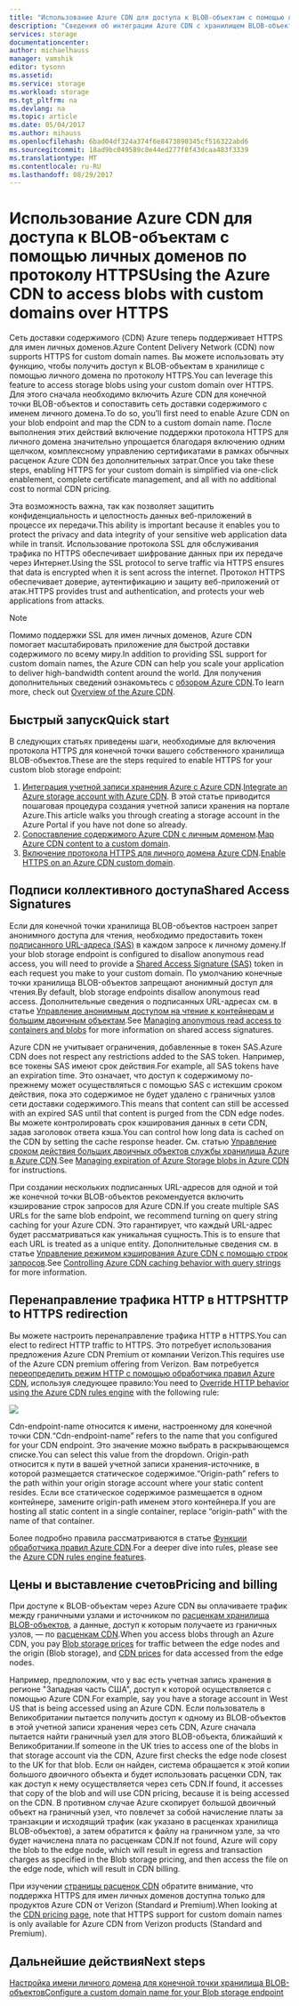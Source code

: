 ```yaml
---
title: "Использование Azure CDN для доступа к BLOB-объектам с помощью личных доменов по протоколу HTTPS"
description: "Сведения об интеграции Azure CDN с хранилищем BLOB-объектов для доступа к BLOB-объектам с помощью личных доменов по протоколу HTTPS"
services: storage
documentationcenter: 
author: michaelhauss
manager: vamshik
editor: tysonn
ms.assetid: 
ms.service: storage
ms.workload: storage
ms.tgt_pltfrm: na
ms.devlang: na
ms.topic: article
ms.date: 05/04/2017
ms.author: mihauss
ms.openlocfilehash: 6bad04df324a374f6e8473890345cf516322abd6
ms.sourcegitcommit: 18ad9bc049589c8e44ed277f8f43dcaa483f3339
ms.translationtype: MT
ms.contentlocale: ru-RU
ms.lasthandoff: 08/29/2017
---
```

# <a name="using-the-azure-cdn-to-access-blobs-with-custom-domains-over-https"></a><span data-ttu-id="d16d2-103">Использование Azure CDN для доступа к BLOB-объектам с помощью личных доменов по протоколу HTTPS</span><span class="sxs-lookup"><span data-stu-id="d16d2-103">Using the Azure CDN to access blobs with custom domains over HTTPS</span></span>

<span data-ttu-id="d16d2-104">Сеть доставки содержимого (CDN) Azure теперь поддерживает HTTPS для имен личных доменов.</span><span class="sxs-lookup"><span data-stu-id="d16d2-104">Azure Content Delivery Network (CDN) now supports HTTPS for custom domain names.</span></span>
<span data-ttu-id="d16d2-105">Вы можете использовать эту функцию, чтобы получить доступ к BLOB-объектам в хранилище с помощью личного домена по протоколу HTTPS.</span><span class="sxs-lookup"><span data-stu-id="d16d2-105">You can leverage this feature to access storage blobs using your custom domain over HTTPS.</span></span> <span data-ttu-id="d16d2-106">Для этого сначала необходимо включить Azure CDN для конечной точки BLOB-объектов и сопоставить сеть доставки содержимого с именем личного домена.</span><span class="sxs-lookup"><span data-stu-id="d16d2-106">To do so, you’ll first need to enable Azure CDN on your blob endpoint and map the CDN to a custom domain name.</span></span> <span data-ttu-id="d16d2-107">После выполнения этих действий включение поддержки протокола HTTPS для личного домена значительно упрощается благодаря включению одним щелчком, комплексному управлению сертификатами в рамках обычных расценок Azure CDN без дополнительных затрат.</span><span class="sxs-lookup"><span data-stu-id="d16d2-107">Once you take these steps, enabling HTTPS for your custom domain is simplified via one-click enablement, complete certificate management, and all with no additional cost to normal CDN pricing.</span></span>

<span data-ttu-id="d16d2-108">Эта возможность важна, так как позволяет защитить конфиденциальность и целостность данных веб-приложений в процессе их передачи.</span><span class="sxs-lookup"><span data-stu-id="d16d2-108">This ability is important because it enables you to protect the privacy and data integrity of your sensitive web application data while in transit.</span></span> <span data-ttu-id="d16d2-109">Использование протокола SSL для обслуживания трафика по HTTPS обеспечивает шифрование данных при их передаче через Интернет.</span><span class="sxs-lookup"><span data-stu-id="d16d2-109">Using the SSL protocol to serve traffic via HTTPS ensures that data is encrypted when it is sent across the internet.</span></span> <span data-ttu-id="d16d2-110">Протокол HTTPS обеспечивает доверие, аутентификацию и защиту веб-приложений от атак.</span><span class="sxs-lookup"><span data-stu-id="d16d2-110">HTTPS provides trust and authentication, and protects your web applications from attacks.</span></span>

> [!NOTE]
> <span data-ttu-id="d16d2-111">Помимо поддержки SSL для имен личных доменов, Azure CDN помогает масштабировать приложение для быстрой доставки содержимого по всему миру.</span><span class="sxs-lookup"><span data-stu-id="d16d2-111">In addition to providing SSL support for custom domain names, the Azure CDN can help you scale your application to deliver high-bandwidth content around the world.</span></span>
> <span data-ttu-id="d16d2-112">Для получения дополнительных сведений ознакомьтесь с [обзором Azure CDN](../../cdn/cdn-overview.md).</span><span class="sxs-lookup"><span data-stu-id="d16d2-112">To learn more, check out [Overview of the Azure CDN](../../cdn/cdn-overview.md).</span></span>
>
>

## <a name="quick-start"></a><span data-ttu-id="d16d2-113">Быстрый запуск</span><span class="sxs-lookup"><span data-stu-id="d16d2-113">Quick start</span></span>

<span data-ttu-id="d16d2-114">В следующих статьях приведены шаги, необходимые для включения протокола HTTPS для конечной точки вашего собственного хранилища BLOB-объектов.</span><span class="sxs-lookup"><span data-stu-id="d16d2-114">These are the steps required to enable HTTPS for your custom blob storage endpoint:</span></span>

1.  <span data-ttu-id="d16d2-115">[Интеграция учетной записи хранения Azure с Azure CDN](../../cdn/cdn-create-a-storage-account-with-cdn.md).</span><span class="sxs-lookup"><span data-stu-id="d16d2-115">[Integrate an Azure storage account with Azure CDN](../../cdn/cdn-create-a-storage-account-with-cdn.md).</span></span>
    <span data-ttu-id="d16d2-116">В этой статье приводится пошаговая процедура создания учетной записи хранения на портале Azure.</span><span class="sxs-lookup"><span data-stu-id="d16d2-116">This article walks you through creating a storage account in the Azure Portal if you have not done so already.</span></span>
2.  <span data-ttu-id="d16d2-117">[Сопоставление содержимого Azure CDN с личным доменом](../../cdn/cdn-map-content-to-custom-domain.md).</span><span class="sxs-lookup"><span data-stu-id="d16d2-117">[Map Azure CDN content to a custom domain](../../cdn/cdn-map-content-to-custom-domain.md).</span></span>
3.  <span data-ttu-id="d16d2-118">[Включение протокола HTTPS для личного домена Azure CDN](../../cdn/cdn-custom-ssl.md).</span><span class="sxs-lookup"><span data-stu-id="d16d2-118">[Enable HTTPS on an Azure CDN custom domain](../../cdn/cdn-custom-ssl.md).</span></span>

## <a name="shared-access-signatures"></a><span data-ttu-id="d16d2-119">Подписи коллективного доступа</span><span class="sxs-lookup"><span data-stu-id="d16d2-119">Shared Access Signatures</span></span>

<span data-ttu-id="d16d2-120">Если для конечной точки хранилища BLOB-объектов настроен запрет анонимного доступа для чтения, необходимо предоставить токен [подписанного URL-адреса (SAS)](../common/storage-dotnet-shared-access-signature-part-1.md?toc=%2fazure%2fstorage%2fblobs%2ftoc.json) в каждом запросе к личному домену.</span><span class="sxs-lookup"><span data-stu-id="d16d2-120">If your blob storage endpoint is configured to disallow anonymous read access, you will need to provide a [Shared Access Signature (SAS)](../common/storage-dotnet-shared-access-signature-part-1.md?toc=%2fazure%2fstorage%2fblobs%2ftoc.json) token in each request you make to your custom domain.</span></span> <span data-ttu-id="d16d2-121">По умолчанию конечные точки хранилища BLOB-объектов запрещают анонимный доступ для чтения.</span><span class="sxs-lookup"><span data-stu-id="d16d2-121">By default, blob storage endpoints disallow anonymous read access.</span></span> <span data-ttu-id="d16d2-122">Дополнительные сведения о подписанных URL-адресах см. в статье [Управление анонимным доступом на чтение к контейнерам и большим двоичным объектам](storage-manage-access-to-resources.md).</span><span class="sxs-lookup"><span data-stu-id="d16d2-122">See [Managing anonymous read access to containers and blobs](storage-manage-access-to-resources.md) for more information on shared access signatures.</span></span>

<span data-ttu-id="d16d2-123">Azure CDN не учитывает ограничения, добавленные в токен SAS.</span><span class="sxs-lookup"><span data-stu-id="d16d2-123">Azure CDN does not respect any restrictions added to the SAS token.</span></span> <span data-ttu-id="d16d2-124">Например, все токены SAS имеют срок действия.</span><span class="sxs-lookup"><span data-stu-id="d16d2-124">For example, all SAS tokens have an expiration time.</span></span> <span data-ttu-id="d16d2-125">Это означает, что доступ к содержимому по-прежнему может осуществляться с помощью SAS с истекшим сроком действия, пока это содержимое не будет удалено с граничных узлов сети доставки содержимого.</span><span class="sxs-lookup"><span data-stu-id="d16d2-125">This means that content can still be accessed with an expired SAS until that content is purged from the CDN edge nodes.</span></span> <span data-ttu-id="d16d2-126">Вы можете контролировать срок кэширования данных в сети CDN, задав заголовок ответа кэша.</span><span class="sxs-lookup"><span data-stu-id="d16d2-126">You can control how long data is cached on the CDN by setting the cache response header.</span></span> <span data-ttu-id="d16d2-127">См. статью [Управление сроком действия больших двоичных объектов службы хранилища Azure в Azure CDN](../../cdn/cdn-manage-expiration-of-blob-content.md).</span><span class="sxs-lookup"><span data-stu-id="d16d2-127">See [Managing expiration of Azure Storage blobs in Azure CDN](../../cdn/cdn-manage-expiration-of-blob-content.md) for instructions.</span></span>

<span data-ttu-id="d16d2-128">При создании нескольких подписанных URL-адресов для одной и той же конечной точки BLOB-объектов рекомендуется включить кэширование строк запросов для Azure CDN.</span><span class="sxs-lookup"><span data-stu-id="d16d2-128">If you create multiple SAS URLs for the same blob endpoint, we recommend turning on query string caching for your Azure CDN.</span></span> <span data-ttu-id="d16d2-129">Это гарантирует, что каждый URL-адрес будет рассматриваться как уникальная сущность.</span><span class="sxs-lookup"><span data-stu-id="d16d2-129">This is to ensure that each URL is treated as a unique entity.</span></span> <span data-ttu-id="d16d2-130">Дополнительные сведения см. в статье [Управление режимом кэширования Azure CDN с помощью строк запросов](../../cdn/cdn-query-string.md).</span><span class="sxs-lookup"><span data-stu-id="d16d2-130">See [Controlling Azure CDN caching behavior with query strings](../../cdn/cdn-query-string.md) for more information.</span></span>

## <a name="http-to-https-redirection"></a><span data-ttu-id="d16d2-131">Перенаправление трафика HTTP в HTTPS</span><span class="sxs-lookup"><span data-stu-id="d16d2-131">HTTP to HTTPS redirection</span></span>

<span data-ttu-id="d16d2-132">Вы можете настроить перенаправление трафика HTTP в HTTPS.</span><span class="sxs-lookup"><span data-stu-id="d16d2-132">You can elect to redirect HTTP traffic to HTTPS.</span></span> <span data-ttu-id="d16d2-133">Это потребует использования предложения Azure CDN Premium от компании Verizon.</span><span class="sxs-lookup"><span data-stu-id="d16d2-133">This requires use of the Azure CDN premium offering from Verizon.</span></span> <span data-ttu-id="d16d2-134">Вам потребуется [переопределить режим HTTP с помощью обработчика правил Azure CDN](../../cdn/cdn-rules-engine.md), используя следующее правило:</span><span class="sxs-lookup"><span data-stu-id="d16d2-134">You need to [Override HTTP behavior using the Azure CDN rules engine](../../cdn/cdn-rules-engine.md) with the following rule:</span></span>

![](./media/storage-https-custom-domain-cdn/redirect-to-https.png)

<span data-ttu-id="d16d2-135">Cdn-endpoint-name относится к имени, настроенному для конечной точки CDN.</span><span class="sxs-lookup"><span data-stu-id="d16d2-135">“Cdn-endpoint-name” refers to the name that you configured for your CDN endpoint.</span></span> <span data-ttu-id="d16d2-136">Это значение можно выбрать в раскрывающемся списке.</span><span class="sxs-lookup"><span data-stu-id="d16d2-136">You can select this value from the dropdown.</span></span> <span data-ttu-id="d16d2-137">Origin-path относится к пути в вашей учетной записи хранения-источнике, в которой размещается статическое содержимое.</span><span class="sxs-lookup"><span data-stu-id="d16d2-137">“Origin-path” refers to the path within your origin storage account where your static content resides.</span></span>
<span data-ttu-id="d16d2-138">Если все статическое содержимое размещается в одном контейнере, замените origin-path именем этого контейнера.</span><span class="sxs-lookup"><span data-stu-id="d16d2-138">If you are hosting all static content in a single container, replace “origin-path” with the name of that container.</span></span>

<span data-ttu-id="d16d2-139">Более подробно правила рассматриваются в статье [Функции обработчика правил Azure CDN](../../cdn/cdn-rules-engine-reference-features.md).</span><span class="sxs-lookup"><span data-stu-id="d16d2-139">For a deeper dive into rules, please see the [Azure CDN rules engine features](../../cdn/cdn-rules-engine-reference-features.md).</span></span>

## <a name="pricing-and-billing"></a><span data-ttu-id="d16d2-140">Цены и выставление счетов</span><span class="sxs-lookup"><span data-stu-id="d16d2-140">Pricing and billing</span></span>

<span data-ttu-id="d16d2-141">При доступе к BLOB-объектам через Azure CDN вы оплачиваете трафик между граничными узлами и источником по [расценкам хранилища BLOB-объектов](https://azure.microsoft.com/pricing/details/storage/blobs/), а данные, доступ к которым получаете из граничных узлов, — по [расценкам CDN](https://azure.microsoft.com/pricing/details/cdn/).</span><span class="sxs-lookup"><span data-stu-id="d16d2-141">When you access blobs through an Azure CDN, you pay [Blob storage prices](https://azure.microsoft.com/pricing/details/storage/blobs/) for traffic between the edge nodes and the origin (Blob storage), and [CDN prices](https://azure.microsoft.com/pricing/details/cdn/) for data accessed from the edge nodes.</span></span>

<span data-ttu-id="d16d2-142">Например, предположим, что у вас есть учетная запись хранения в регионе "Западная часть США", доступ к которой осуществляется с помощью Azure CDN.</span><span class="sxs-lookup"><span data-stu-id="d16d2-142">For example, say you have a storage account in West US that is being accessed using an Azure CDN.</span></span> <span data-ttu-id="d16d2-143">Если пользователь в Великобритании пытается получить доступ к одному из BLOB-объектов в этой учетной записи хранения через сеть CDN, Azure сначала пытается найти граничный узел для этого BLOB-объекта, ближайший к Великобритании.</span><span class="sxs-lookup"><span data-stu-id="d16d2-143">If someone in the UK tries to access one of the blobs in that storage account via the CDN, Azure first checks the edge node closest to the UK for that blob.</span></span> <span data-ttu-id="d16d2-144">Если он найден, система обращается к этой копии большого двоичного объекта и будет использовать расценки CDN, так как доступ к нему осуществляется через сеть CDN.</span><span class="sxs-lookup"><span data-stu-id="d16d2-144">If found, it accesses that copy of the blob and will use CDN pricing, because it is being accessed on the CDN.</span></span> <span data-ttu-id="d16d2-145">В противном случае Azure скопирует большой двоичный объект на граничный узел, что повлечет за собой начисление платы за транзакции и исходящий трафик (как указано в расценках хранилища BLOB-объектов), а затем обратится к файлу на граничном узле, за что будет начислена плата по расценкам CDN.</span><span class="sxs-lookup"><span data-stu-id="d16d2-145">If not found, Azure will copy the blob to the edge node, which will result in egress and transaction charges as specified in the Blob storage pricing, and then access the file on the edge node, which will result in CDN billing.</span></span>

<span data-ttu-id="d16d2-146">При изучении [страницы расценок CDN](https://azure.microsoft.com/pricing/details/cdn/) обратите внимание, что поддержка HTTPS для имен личных доменов доступна только для продуктов Azure CDN от Verizon (Standard и Premium).</span><span class="sxs-lookup"><span data-stu-id="d16d2-146">When looking at the [CDN pricing page](https://azure.microsoft.com/pricing/details/cdn/), note that HTTPS support for custom domain names is only available for Azure CDN from Verizon products (Standard and Premium).</span></span>

## <a name="next-steps"></a><span data-ttu-id="d16d2-147">Дальнейшие действия</span><span class="sxs-lookup"><span data-stu-id="d16d2-147">Next steps</span></span>

[<span data-ttu-id="d16d2-148">Настройка имени личного домена для конечной точки хранилища BLOB-объектов</span><span class="sxs-lookup"><span data-stu-id="d16d2-148">Configure a custom domain name for your Blob storage endpoint</span></span>](storage-custom-domain-name.md)
